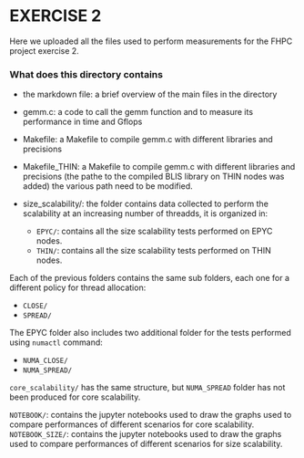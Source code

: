 # EXERCISE 2
Here we uploaded all the files used to perform measurements for the FHPC project exercise 2.

### What does this directory contains

* the markdown file: a brief overview of the main files in the directory
* gemm.c: a code to call the gemm function and to measure its performance in time and Gflops
* Makefile: a Makefile to compile gemm.c with different libraries and precisions
* Makefile_THIN: a Makefile to compile gemm.c with different libraries and precisions (the pathe to the compiled BLIS library on THIN nodes was added) the various path need to be modified.


* size_scalability/: the folder contains data collected to perform the scalability at an increasing number of threadds, it is organized in:
    * `EPYC/`: contains all the size scalability tests performed on EPYC nodes.
    * `THIN/`: contains all the size scalability tests performed on THIN nodes.

Each of the previous folders contains the same sub folders, each one for a different policy for thread allocation: 
* `CLOSE/`
* `SPREAD/`

The EPYC folder also includes two additional folder for the tests performed using `numactl` command:
* `NUMA_CLOSE/`
* `NUMA_SPREAD/`

`core_scalability/` has the same structure, but `NUMA_SPREAD` folder has not been produced for core scalability. 

`NOTEBOOK/`: contains the jupyter notebooks used to draw the graphs used to compare performances of different scenarios for core scalability.
`NOTEBOOK_SIZE/`: contains the jupyter notebooks used to draw the graphs used to compare performances of different scenarios for size scalability.
